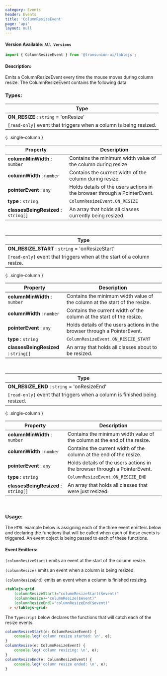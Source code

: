 ```yaml
---
category: Events
header: Events
title: 'ColumnResizeEvent'
page: 'api'
layout: null
---
```


#### Version Available: `All Versions`

```typescript
import { ColumnResizeEvent } from '@transunion-ui/tablejs';
```

#### Description:

Emits a ColumnResizeEvent every time the mouse moves during column resize. The ColumnResizeEvent contains the following data:

### Types:

| Type          |
| ------------- |
| **ON_RESIZE** : `string` = 'onResize' 
| `[read-only]` event that triggers when a column is being resized. |
{: .single-column }

| Property      | Description   |
| ------------- | ------------- |
| **columnMinWidth** : `number` | Contains the minimum width value of the column during resize. |
| **columnWidth** : `number` | Contains the current width of the column during resize. |
| **pointerEvent** : `any` | Holds details of the users actions in the browser through a PointerEvent. |
| **type** : `string` | `ColumnResizeEvent.ON_RESIZE` |
| **classesBeingResized** : `string[]` | An array that holds all classes currently being resized. |

<br/>

| Type          |
| ------------- |
| **ON_RESIZE_START** : `string` = 'onResizeStart' 
| `[read-only]` event that triggers when at the start of a column resize. |
{: .single-column }

| Property      | Description   |
| ------------- | ------------- |
| **columnMinWidth** : `number` | Contains the minimum width value of the column at the start of the resize. |
| **columnWidth** : `number` | Contains the current width of the column at the start of the resize. |
| **pointerEvent** : `any` | Holds details of the users actions in the browser through a PointerEvent. |
| **type** : `string` | `ColumnResizeEvent.ON_RESIZE_START` |
| **classesBeingResized** : `string[]` | An array that holds all classes about to be resized. |

<br/>

| Type          |
| ------------- |
| **ON_RESIZE_END** : `string` = 'onResizeEnd' 
| `[read-only]` event that triggers when a column is finished being resized. |
{: .single-column }

| Property      | Description   |
| ------------- | ------------- |
| **columnMinWidth** : `number` | Contains the minimum width value of the column at the end of the resize. |
| **columnWidth** : `number` | Contains the current width of the column at the end of the resize. |
| **pointerEvent** : `any` | Holds details of the users actions in the browser through a PointerEvent. |
| **type** : `string` | `ColumnResizeEvent.ON_RESIZE_END` |
| **classesBeingResized** : `string[]` | An array that holds all classes that were just resized. |

<br/>

### Usage:

The `HTML` example below is assigning each of the three event emitters below and declaring the functions that will be called when each of these events is triggered. An event object is being passed to each of these functions.

#### Event Emitters:

`(columnResizeStart)` emits an event at the start of the column resize.

`(columnResize)` emits an event when a column is being resized.

`(columnResizeEnd)` emits an event when a column is finished resizing. 

```html
<tablejs-grid 
    (columnResizeStart)="columnResizeStart($event)"
    (columnResize)="columnResize($event)"
    (columnResizeEnd)="columnResizeEnd($event)"
  > </tablejs-grid>
```

The `Typescript` below declares the functions that will catch each of the resize events.

```typescript
columnResizeStart(e: ColumnResizeEvent) {
    console.log('column resize started: \n', e);
}
columnResize(e: ColumnResizeEvent) {
    console.log('column resizing: \n', e);
}
columnResizeEnd(e: ColumnResizeEvent) {
    console.log('column resize ended: \n', e);
}
```

<br/>
